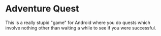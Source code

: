 Adventure Quest
===============

This is a really stupid "game" for Android where you do quests which involve
nothing other than waiting a while to see if you were successful.
